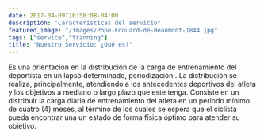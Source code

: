 ```yaml
---
date: 2017-04-09T10:58:08-04:00
description: "Caracteristicas del servicio"
featured_image: "/images/Pope-Edouard-de-Beaumont-1844.jpg"
tags: ["service","tranning"]
title: "Nuestro Servicio: ¿Qué es?"
---
```


Es una orientación en la distribución de la carga de entrenamiento del deportista en un lapso determinado, periodización . La distribución se realiza, principalmente, atendiendo a los antecedentes deportivos del atleta y los objetivos a mediano o largo plazo que este tenga. Consiste en un distribuir la carga diaria de entrenamiento del atleta en un periodo mínimo de cuatro (4) meses, al término de los cuales se espera que el ciclista pueda encontrar una un estado de forma física óptimo para atender su objetivo. 
